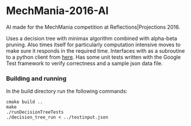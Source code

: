# MechMania-2016-AI
  AI made for the MechMania competition at Reflections|Projections 2016. 
  
  Uses a decision tree with minimax algorithm combined with alpha-beta pruning.
  Also times itself for particularly computation intensive moves to make sure it responds in the required time. 
  Interfaces with as a subroutine to a python client from [here](https://github.com/timchoh585/mm22).
  Has some unit tests written with the Google Test framework to verify correctness and a sample json data file.
  
### Building and running
In the build directory run the following commands:
```
cmake build ..
make
./runDecisionTreeTests
./decision_tree_run < ../testinput.json
```

